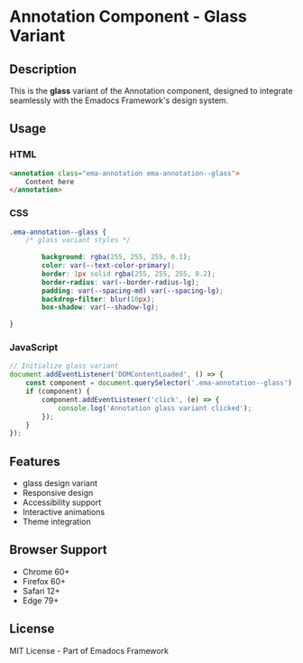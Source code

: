 # Annotation Component - Glass Variant

## Description
This is the **glass** variant of the Annotation component, designed to integrate seamlessly with the Emadocs Framework's design system.

## Usage

### HTML
```html
<annotation class="ema-annotation ema-annotation--glass">
    Content here
</annotation>
```

### CSS
```css
.ema-annotation--glass {
    /* glass variant styles */
    
        background: rgba(255, 255, 255, 0.1);
        color: var(--text-color-primary);
        border: 1px solid rgba(255, 255, 255, 0.2);
        border-radius: var(--border-radius-lg);
        padding: var(--spacing-md) var(--spacing-lg);
        backdrop-filter: blur(10px);
        box-shadow: var(--shadow-lg);
    
}
```

### JavaScript
```javascript
// Initialize glass variant
document.addEventListener('DOMContentLoaded', () => {
    const component = document.querySelector('.ema-annotation--glass');
    if (component) {
        component.addEventListener('click', (e) => {
            console.log('Annotation glass variant clicked');
        });
    }
});
```

## Features
- glass design variant
- Responsive design
- Accessibility support
- Interactive animations
- Theme integration

## Browser Support
- Chrome 60+
- Firefox 60+
- Safari 12+
- Edge 79+

## License
MIT License - Part of Emadocs Framework
